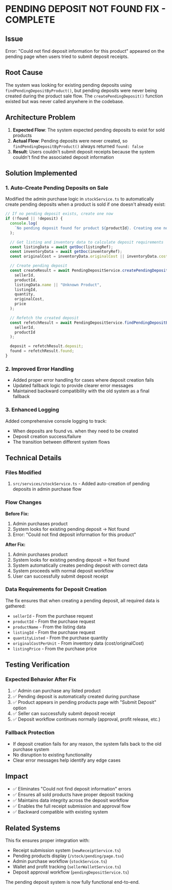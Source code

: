 # PENDING DEPOSIT NOT FOUND FIX - COMPLETE

## Issue

Error: "Could not find deposit information for this product" appeared on the pending page when users tried to submit deposit receipts.

## Root Cause

The system was looking for existing pending deposits using `findPendingDepositByProduct()`, but pending deposits were never being created during the product sale flow. The `createPendingDeposit()` function existed but was never called anywhere in the codebase.

## Architecture Problem

1. **Expected Flow**: The system expected pending deposits to exist for sold products
2. **Actual Flow**: Pending deposits were never created, so `findPendingDepositByProduct()` always returned `found: false`
3. **Result**: Users couldn't submit deposit receipts because the system couldn't find the associated deposit information

## Solution Implemented

### 1. Auto-Create Pending Deposits on Sale

Modified the admin purchase logic in `stockService.ts` to automatically create pending deposits when a product is sold if one doesn't already exist:

```typescript
// If no pending deposit exists, create one now
if (!found || !deposit) {
  console.log(
    `No pending deposit found for product ${productId}. Creating one now.`
  );

  // Get listing and inventory data to calculate deposit requirements
  const listingData = await getDoc(listingRef);
  const inventoryData = await getDoc(inventoryRef);
  const originalCost = inventoryData.originalCost || inventoryData.cost || 0;

  // Create pending deposit
  const createResult = await PendingDepositService.createPendingDeposit(
    sellerId,
    productId,
    listingData.name || "Unknown Product",
    listingId,
    quantity,
    originalCost,
    price
  );

  // Refetch the created deposit
  const refetchResult = await PendingDepositService.findPendingDepositByProduct(
    sellerId,
    productId
  );

  deposit = refetchResult.deposit;
  found = refetchResult.found;
}
```

### 2. Improved Error Handling

- Added proper error handling for cases where deposit creation fails
- Updated fallback logic to provide clearer error messages
- Maintained backward compatibility with the old system as a final fallback

### 3. Enhanced Logging

Added comprehensive console logging to track:

- When deposits are found vs. when they need to be created
- Deposit creation success/failure
- The transition between different system flows

## Technical Details

### Files Modified

1. `src/services/stockService.ts` - Added auto-creation of pending deposits in admin purchase flow

### Flow Changes

**Before Fix:**

1. Admin purchases product
2. System looks for existing pending deposit → Not found
3. Error: "Could not find deposit information for this product"

**After Fix:**

1. Admin purchases product
2. System looks for existing pending deposit → Not found
3. System automatically creates pending deposit with correct data
4. System proceeds with normal deposit workflow
5. User can successfully submit deposit receipt

### Data Requirements for Deposit Creation

The fix ensures that when creating a pending deposit, all required data is gathered:

- `sellerId` - From the purchase request
- `productId` - From the purchase request
- `productName` - From the listing data
- `listingId` - From the purchase request
- `quantityListed` - From the purchase quantity
- `originalCostPerUnit` - From inventory data (cost/originalCost)
- `listingPrice` - From the purchase price

## Testing Verification

### Expected Behavior After Fix

1. ✅ Admin can purchase any listed product
2. ✅ Pending deposit is automatically created during purchase
3. ✅ Product appears in pending products page with "Submit Deposit" option
4. ✅ Seller can successfully submit deposit receipt
5. ✅ Deposit workflow continues normally (approval, profit release, etc.)

### Fallback Protection

- If deposit creation fails for any reason, the system falls back to the old purchase system
- No disruption to existing functionality
- Clear error messages help identify any edge cases

## Impact

- ✅ Eliminates "Could not find deposit information" errors
- ✅ Ensures all sold products have proper deposit tracking
- ✅ Maintains data integrity across the deposit workflow
- ✅ Enables the full receipt submission and approval flow
- ✅ Backward compatible with existing system

## Related Systems

This fix ensures proper integration with:

- Receipt submission system (`newReceiptService.ts`)
- Pending products display (`/stock/pending/page.tsx`)
- Admin purchase workflow (`stockService.ts`)
- Wallet and profit tracking (`sellerWalletService.ts`)
- Deposit approval workflow (`pendingDepositService.ts`)

The pending deposit system is now fully functional end-to-end.
